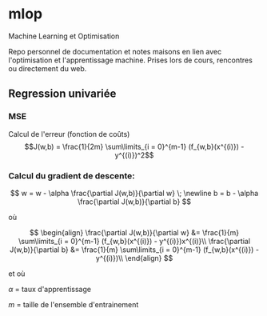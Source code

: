# mlop
Machine Learning et Optimisation

Repo personnel de documentation et notes maisons en lien avec l'optimisation et l'apprentissage machine.  Prises lors de cours, rencontres ou directement du web.



## Regression univariée

### MSE 

Calcul de l'erreur (fonction de coûts)
$$J(w,b) = \frac{1}{2m} \sum\limits_{i = 0}^{m-1} (f_{w,b}(x^{(i)}) - y^{(i)})^2$$ 

### Calcul du gradient de descente:


$$  w = w -  \alpha \frac{\partial J(w,b)}{\partial w}  \; \newline 
 b = b -  \alpha \frac{\partial J(w,b)}{\partial b}
$$

où

$$
\begin{align}
\frac{\partial J(w,b)}{\partial w}  &= \frac{1}{m} \sum\limits_{i = 0}^{m-1} (f_{w,b}(x^{(i)}) - y^{(i)})x^{(i)}\\
  \frac{\partial J(w,b)}{\partial b}  &= \frac{1}{m} \sum\limits_{i = 0}^{m-1} (f_{w,b}(x^{(i)}) - y^{(i)})\\
\end{align}
$$

et où

$\alpha$ = taux d'apprentissage

$m$ = taille de l'ensemble d'entrainement

